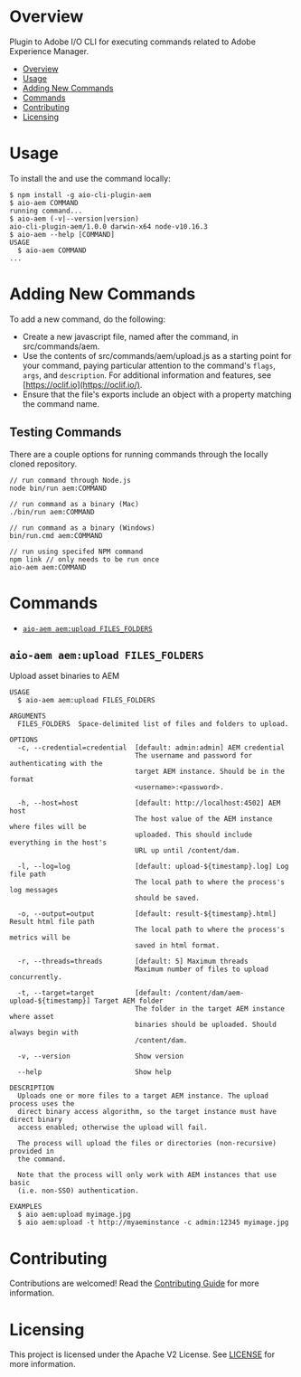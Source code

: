# Overview
Plugin to Adobe I/O CLI for executing commands related to Adobe Experience Manager.

<!-- toc -->
* [Overview](#overview)
* [Usage](#usage)
* [Adding New Commands](#adding-new-commands)
* [Commands](#commands)
* [Contributing](#contributing)
* [Licensing](#licensing)
<!-- tocstop -->


# Usage
To install the and use the command locally:
<!-- usage -->
```sh-session
$ npm install -g aio-cli-plugin-aem
$ aio-aem COMMAND
running command...
$ aio-aem (-v|--version|version)
aio-cli-plugin-aem/1.0.0 darwin-x64 node-v10.16.3
$ aio-aem --help [COMMAND]
USAGE
  $ aio-aem COMMAND
...
```
<!-- usagestop -->

# Adding New Commands

To add a new command, do the following:

* Create a new javascript file, named after the command, in src/commands/aem.
* Use the contents of src/commands/aem/upload.js as a starting point for your command, paying
particular attention to the command's `flags`, `args`, and `description`. For additional
information and features, see [https://oclif.io](https://oclif.io/).
* Ensure that the file's exports include an object with a property matching the command name.

## Testing Commands

There are a couple options for running commands through the locally cloned repository.

```
// run command through Node.js
node bin/run aem:COMMAND
```

```
// run command as a binary (Mac)
./bin/run aem:COMMAND
```

```
// run command as a binary (Windows)
bin/run.cmd aem:COMMAND
```

```
// run using specifed NPM command
npm link // only needs to be run once
aio-aem aem:COMMAND
```

# Commands
<!-- commands -->
* [`aio-aem aem:upload FILES_FOLDERS`](#aio-aem-aemupload-files_folders)

## `aio-aem aem:upload FILES_FOLDERS`

Upload asset binaries to AEM

```
USAGE
  $ aio-aem aem:upload FILES_FOLDERS

ARGUMENTS
  FILES_FOLDERS  Space-delimited list of files and folders to upload.

OPTIONS
  -c, --credential=credential  [default: admin:admin] AEM credential
                               The username and password for authenticating with the
                               target AEM instance. Should be in the format
                               <username>:<password>.

  -h, --host=host              [default: http://localhost:4502] AEM host
                               The host value of the AEM instance where files will be
                               uploaded. This should include everything in the host's
                               URL up until /content/dam.

  -l, --log=log                [default: upload-${timestamp}.log] Log file path
                               The local path to where the process's log messages
                               should be saved.

  -o, --output=output          [default: result-${timestamp}.html] Result html file path
                               The local path to where the process's metrics will be
                               saved in html format.

  -r, --threads=threads        [default: 5] Maximum threads
                               Maximum number of files to upload concurrently.

  -t, --target=target          [default: /content/dam/aem-upload-${timestamp}] Target AEM folder
                               The folder in the target AEM instance where asset
                               binaries should be uploaded. Should always begin with
                               /content/dam.

  -v, --version                Show version

  --help                       Show help

DESCRIPTION
  Uploads one or more files to a target AEM instance. The upload process uses the
  direct binary access algorithm, so the target instance must have direct binary
  access enabled; otherwise the upload will fail.

  The process will upload the files or directories (non-recursive) provided in
  the command.

  Note that the process will only work with AEM instances that use basic
  (i.e. non-SSO) authentication.

EXAMPLES
  $ aio aem:upload myimage.jpg
  $ aio aem:upload -t http://myaeminstance -c admin:12345 myimage.jpg
```
<!-- commandsstop -->

# Contributing

Contributions are welcomed! Read the [Contributing Guide](CONTRIBUTING.md) for more information.

# Licensing

This project is licensed under the Apache V2 License. See [LICENSE](LICENSE) for more information.
